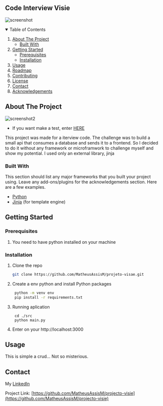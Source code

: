 ## Code Interview Visie
![screenshot](https://user-images.githubusercontent.com/65235458/109810643-8c475600-7c08-11eb-982b-4229b53370d5.png)

<!-- TABLE OF CONTENTS -->
<details open="open">
  <summary>Table of Contents</summary>
  <ol>
    <li>
      <a href="#about-the-project">About The Project</a>
      <ul>
        <li><a href="#built-with">Built With</a></li>
      </ul>
    </li>
    <li>
      <a href="#getting-started">Getting Started</a>
      <ul>
        <li><a href="#prerequisites">Prerequisites</a></li>
        <li><a href="#installation">Installation</a></li>
      </ul>
    </li>
    <li><a href="#usage">Usage</a></li>
    <li><a href="#roadmap">Roadmap</a></li>
    <li><a href="#contributing">Contributing</a></li>
    <li><a href="#license">License</a></li>
    <li><a href="#contact">Contact</a></li>
    <li><a href="#acknowledgements">Acknowledgements</a></li>
  </ol>
</details>


<!-- ABOUT THE PROJECT -->
## About The Project


![screenshot2](https://user-images.githubusercontent.com/65235458/109810832-cc0e3d80-7c08-11eb-9751-11d3b21663bf.png)
* If you want make a test, enter [HERE](https://serverassis.sytes.net:3000)

This project was made for a iterview code. 
The challenge was to build a small api that consumes a database and sends it to a frontend. So I decided to do it without any framework or microframwork to challenge myself and show my potential. 
I used only an external library, jinja

### Built With

This section should list any major frameworks that you built your project using. Leave any add-ons/plugins for the acknowledgements section. Here are a few examples.
* [Python](https://www.python.org/)
* [Jinja](https://jinja.palletsprojects.com/en/2.11.x/) (for template engine)


<!-- GETTING STARTED -->
## Getting Started

### Prerequisites

1. You need to have python installed on your machine

### Installation

1. Clone the repo
   ```sh
   git clone https://github.com/MatheusAssisM/projeto-visae.git
   ```
2. Create a env python and install Python packages
   ```sh
    python -m venv env
    pip install -r requirements.txt
   ```
3. Running aplication
   ```JS
    cd ./src
    python main.py
   ```
4. Enter on your http://localhost:3000


<!-- USAGE EXAMPLES -->
## Usage

This is simple a crud... Not so misterious.


<!-- CONTACT -->
## Contact

My [LinkedIn](https://www.linkedin.com/in/matheus-assis-788a17188/)

Project Link: [https://github.com/MatheusAssisM/projecto-visie](https://github.com/MatheusAssisM/projecto-visie)
